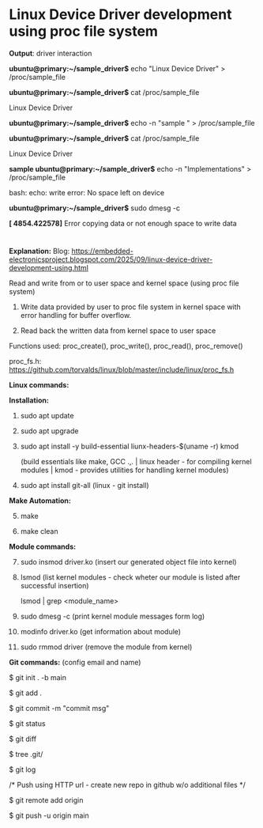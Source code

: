 # Linux Device Driver development using proc file system

**Output**: driver interaction

**ubuntu@primary:~/sample_driver$** echo "Linux Device Driver" > /proc/sample_file 

**ubuntu@primary:~/sample_driver$** cat /proc/sample_file

Linux Device Driver

**ubuntu@primary:~/sample_driver$** echo -n "sample " > /proc/sample_file 

**ubuntu@primary:~/sample_driver$** cat /proc/sample_file
 
Linux Device Driver

**sample ubuntu@primary:~/sample_driver$** echo -n "Implementations" > /proc/sample_file 

bash: echo: write error: No space left on device

**ubuntu@primary:~/sample_driver$** sudo dmesg -c

**[ 4854.422578]** Error copying data or not enough space to write data

# 

**Explanation:**
Blog: https://embedded-electronicsproject.blogspot.com/2025/09/linux-device-driver-development-using.html

Read and write from or to user space and kernel space (using proc file system)

1) Write data provided by user to proc file system in kernel space with error handling for buffer overflow.

2) Read back the written data from kernel space to user space

Functions used: proc_create(), proc_write(), proc_read(), proc_remove()

proc_fs.h: https://github.com/torvalds/linux/blob/master/include/linux/proc_fs.h

**Linux commands:**

**Installation:**

1. sudo apt update

2. sudo apt upgrade

3. sudo apt install -y build-essential liunx-headers-$(uname -r) kmod  

   (build essentials like make, GCC .,. |  linux header - for compiling kernel modules  | kmod - provides utilities for handling kernel modules)

4. sudo apt install git-all (linux  - git install)

**Make Automation:**

5. make

6. make clean

**Module commands:**

7. sudo insmod driver.ko  (insert our generated object file into kernel)

8. lsmod                  (list kernel modules - check wheter our module is listed after successful insertion)

   lsmod | grep <module_name>

9. sudo dmesg -c          (print kernel module messages form log)

10. modinfo driver.ko     (get information about module)

11. sudo rmmod driver     (remove the module from kernel)

**Git commands:** (config email and name)

$ git init . -b main

$ git add .

$ git commit -m "commit msg"

$ git status

$ git diff

$ tree .git/

$ git log

/* Push using HTTP url - create new repo in github w/o additional files */

$ git remote add origin <http-url>

$ git push -u origin main 
